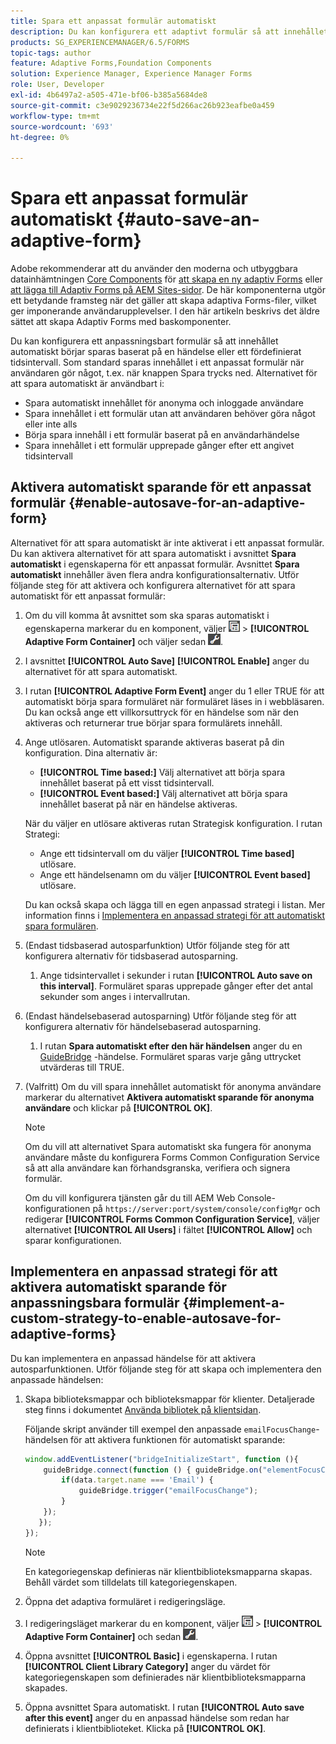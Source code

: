 ```yaml
---
title: Spara ett anpassat formulär automatiskt
description: Du kan konfigurera ett adaptivt formulär så att innehållet automatiskt börjar sparas baserat på en händelse eller ett fördefinierat tidsintervall
products: SG_EXPERIENCEMANAGER/6.5/FORMS
topic-tags: author
feature: Adaptive Forms,Foundation Components
solution: Experience Manager, Experience Manager Forms
role: User, Developer
exl-id: 4b6497a2-a505-471e-bf06-b385a5684de8
source-git-commit: c3e9029236734e22f5d266ac26b923eafbe0a459
workflow-type: tm+mt
source-wordcount: '693'
ht-degree: 0%

---
```


# Spara ett anpassat formulär automatiskt {#auto-save-an-adaptive-form}

<span class="preview"> Adobe rekommenderar att du använder den moderna och utbyggbara datainhämtningen [Core Components](https://experienceleague.adobe.com/docs/experience-manager-core-components/using/adaptive-forms/introduction.html?lang=sv-SE) för [att skapa en ny adaptiv Forms](/help/forms/using/create-an-adaptive-form-core-components.md) eller [att lägga till Adaptiv Forms på AEM Sites-sidor](/help/forms/using/create-or-add-an-adaptive-form-to-aem-sites-page.md). De här komponenterna utgör ett betydande framsteg när det gäller att skapa adaptiva Forms-filer, vilket ger imponerande användarupplevelser. I den här artikeln beskrivs det äldre sättet att skapa Adaptiv Forms med baskomponenter. </span>

Du kan konfigurera ett anpassningsbart formulär så att innehållet automatiskt börjar sparas baserat på en händelse eller ett fördefinierat tidsintervall. Som standard sparas innehållet i ett anpassat formulär när användaren gör något, t.ex. när knappen Spara trycks ned. Alternativet för att spara automatiskt är användbart i:

* Spara automatiskt innehållet för anonyma och inloggade användare
* Spara innehållet i ett formulär utan att användaren behöver göra något eller inte alls
* Börja spara innehåll i ett formulär baserat på en användarhändelse
* Spara innehållet i ett formulär upprepade gånger efter ett angivet tidsintervall

## Aktivera automatiskt sparande för ett anpassat formulär {#enable-autosave-for-an-adaptive-form}

Alternativet för att spara automatiskt är inte aktiverat i ett anpassat formulär. Du kan aktivera alternativet för att spara automatiskt i avsnittet **Spara automatiskt** i egenskaperna för ett anpassat formulär. Avsnittet **Spara automatiskt** innehåller även flera andra konfigurationsalternativ. Utför följande steg för att aktivera och konfigurera alternativet för att spara automatiskt för ett anpassat formulär:

1. Om du vill komma åt avsnittet som ska sparas automatiskt i egenskaperna markerar du en komponent, väljer ![fältnivå](assets/field-level.png) > **[!UICONTROL Adaptive Form Container]** och väljer sedan ![cmpr](assets/cmppr.png).
1. I avsnittet **[!UICONTROL Auto Save]** **[!UICONTROL Enable]** anger du alternativet för att spara automatiskt.
1. I rutan **[!UICONTROL Adaptive Form Event]** anger du 1 eller TRUE för att automatiskt börja spara formuläret när formuläret läses in i webbläsaren. Du kan också ange ett villkorsuttryck för en händelse som när den aktiveras och returnerar true börjar spara formulärets innehåll.
1. Ange utlösaren. Automatiskt sparande aktiveras baserat på din konfiguration. Dina alternativ är:

   * **[!UICONTROL Time based:]** Välj alternativet att börja spara innehållet baserat på ett visst tidsintervall.
   * **[!UICONTROL Event based:]** Välj alternativet att börja spara innehållet baserat på när en händelse aktiveras.

   När du väljer en utlösare aktiveras rutan Strategisk konfiguration. I rutan Strategi:

   * Ange ett tidsintervall om du väljer **[!UICONTROL Time based]** utlösare.
   * Ange ett händelsenamn om du väljer **[!UICONTROL Event based]** utlösare.

   Du kan också skapa och lägga till en egen anpassad strategi i listan. Mer information finns i [Implementera en anpassad strategi för att automatiskt spara formulären](/help/forms/using/auto-save-an-adaptive-form.md#p-implement-a-custom-strategy-to-enable-autosave-for-adaptive-forms-p).

1. (Endast tidsbaserad autosparfunktion) Utför följande steg för att konfigurera alternativ för tidsbaserad autosparning.

   1. Ange tidsintervallet i sekunder i rutan **[!UICONTROL Auto save on this interval]**. Formuläret sparas upprepade gånger efter det antal sekunder som anges i intervallrutan.

1. (Endast händelsebaserad autosparning) Utför följande steg för att konfigurera alternativ för händelsebaserad autosparning.

   1. I rutan **Spara automatiskt efter den här händelsen** anger du en [GuideBridge](https://helpx.adobe.com/se/aem-forms/6/javascript-api/GuideBridge.html) -händelse. Formuläret sparas varje gång uttrycket utvärderas till TRUE.

1. (Valfritt) Om du vill spara innehållet automatiskt för anonyma användare markerar du alternativet **Aktivera automatiskt sparande för anonyma användare** och klickar på **[!UICONTROL OK]**.

   >[!NOTE]
   >
   >Om du vill att alternativet Spara automatiskt ska fungera för anonyma användare måste du konfigurera Forms Common Configuration Service så att alla användare kan förhandsgranska, verifiera och signera formulär.
   >
   >Om du vill konfigurera tjänsten går du till AEM Web Console-konfigurationen på `https://server:port/system/console/configMgr` och redigerar **[!UICONTROL Forms Common Configuration Service]**, väljer alternativet **[!UICONTROL All Users]** i fältet **[!UICONTROL Allow]** och sparar konfigurationen.

## Implementera en anpassad strategi för att aktivera automatiskt sparande för anpassningsbara formulär {#implement-a-custom-strategy-to-enable-autosave-for-adaptive-forms}

Du kan implementera en anpassad händelse för att aktivera autosparfunktionen. Utför följande steg för att skapa och implementera den anpassade händelsen:

1. Skapa biblioteksmappar och biblioteksmappar för klienter. Detaljerade steg finns i dokumentet [Använda bibliotek på klientsidan](/help/sites-developing/clientlibs.md).

   Följande skript använder till exempel den anpassade `emailFocusChange`-händelsen för att aktivera funktionen för automatiskt sparande:

   ```javascript
   window.addEventListener("bridgeInitializeStart", function (){
       guideBridge.connect(function () { guideBridge.on("elementFocusChanged", function (event,data) {
           if(data.target.name === 'Email') {
               guideBridge.trigger("emailFocusChange");
           }
       });
      });
   });
   ```

   >[!NOTE]
   >
   >En kategoriegenskap definieras när klientbiblioteksmapparna skapas. Behåll värdet som tilldelats till kategoriegenskapen.

1. Öppna det adaptiva formuläret i redigeringsläge.

1. I redigeringsläget markerar du en komponent, väljer ![fältnivå](assets/field-level.png) > **[!UICONTROL Adaptive Form Container]** och sedan ![cmpr](assets/cmppr.png).
1. Öppna avsnittet **[!UICONTROL Basic]** i egenskaperna. I rutan **[!UICONTROL Client Library Category]** anger du värdet för kategoriegenskapen som definierades när klientbiblioteksmapparna skapades.
1. Öppna avsnittet Spara automatiskt. I rutan **[!UICONTROL Auto save after this event]** anger du en anpassad händelse som redan har definierats i klientbiblioteket. Klicka på **[!UICONTROL OK]**.
